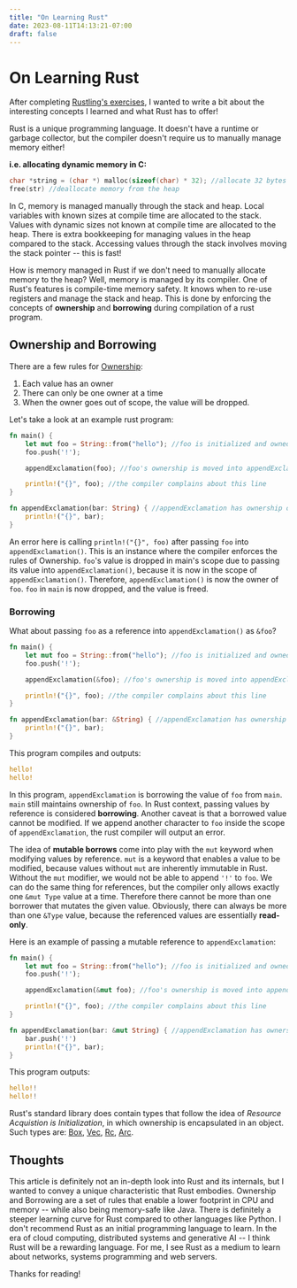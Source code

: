 ```yaml
---
title: "On Learning Rust"
date: 2023-08-11T14:13:21-07:00
draft: false
---
```

# On Learning Rust 
After completing [Rustling's exercises](https://github.com/rust-lang/rustlings), I wanted to write a bit about the interesting concepts I learned and what Rust has to offer!

Rust is a unique programming language. It doesn't have a runtime or garbage collector, but the compiler doesn't require us to manually manage memory either!

__i.e. allocating dynamic memory in C:__
```C
char *string = (char *) malloc(sizeof(char) * 32); //allocate 32 bytes of memory to the heap
free(str) //deallocate memory from the heap
```

In C, memory is managed manually through the stack and heap. Local variables with known sizes at compile time are allocated to the stack. Values with dynamic sizes not known at compile time are allocated to the heap. There is extra bookkeeping for managing values in the heap compared to the stack. Accessing values through the stack involves moving the stack pointer -- this is fast!

How is memory managed in Rust if we don't need to manually allocate memory to the heap? Well, memory is managed by its compiler. One of Rust's features is compile-time memory safety. It knows when to re-use registers and manage the stack and heap. This is done by enforcing the concepts of __ownership__ and __borrowing__ during compilation of a rust program.

## Ownership and Borrowing
There are a few rules for [Ownership](https://doc.rust-lang.org/book/ch04-01-what-is-ownership.html):
1. Each value has an owner
2. There can only be one owner at a time
3. When the owner goes out of scope, the value will be dropped.

Let's take a look at an example rust program:

```rust
fn main() {
    let mut foo = String::from("hello"); //foo is initialized and owned
    foo.push('!');

    appendExclamation(foo); //foo's ownership is moved into appendExclamation's scope

    println!("{}", foo); //the compiler complains about this line 
}

fn appendExclamation(bar: String) { //appendExclamation has ownership of bar
    println!("{}", bar);
}
```

An error here is calling `println!("{}", foo)` after passing `foo` into `appendExclamation()`. This is an instance where the compiler enforces the rules of Ownership. `foo`'s value is dropped in main's scope due to passing its value into `appendExclamation()`, because it is now in the scope of `appendExclamation()`. Therefore, `appendExclamation()` is now the owner of `foo`. `foo` in `main` is now dropped, and the value is freed.


### Borrowing
What about passing `foo` as a reference into `appendExclamation()` as `&foo`?

```rust
fn main() {
    let mut foo = String::from("hello"); //foo is initialized and owned
    foo.push('!');

    appendExclamation(&foo); //foo's ownership is moved into appendExclamation's scope

    println!("{}", foo); //the compiler complains about this line 
}

fn appendExclamation(bar: &String) { //appendExclamation has ownership of bar
    println!("{}", bar);
}
```

This program compiles and outputs:
```rust
hello!
hello!
```

In this program, `appendExclamation` is borrowing the value of `foo` from `main`. `main` still maintains ownership of `foo`. In Rust context, passing values by reference is considered __borrowing__. Another caveat is that a borrowed value cannot be modified. If we append another character to `foo` inside the scope of `appendExclamation`, the rust compiler will output an error.

The idea of __mutable borrows__ come into play with the `mut` keyword when modifying values by reference. `mut` is a keyword that enables a value to be modified, because values without `mut` are inherently immutable in Rust. Without the `mut` modifier, we would not be able to append `'!'` to `foo`. We can do the same thing for references, but the compiler only allows exactly one `&mut Type` value at a time. Therefore there cannot be more than one borrower that mutates the given value. Obviously, there can always be more than one `&Type` value, because the referenced values are essentially __read-only__. 

Here is an example of passing a mutable reference to `appendExclamation`:
```rust
fn main() {
    let mut foo = String::from("hello"); //foo is initialized and owned
    foo.push('!');

    appendExclamation(&mut foo); //foo's ownership is moved into appendExclamation's scope

    println!("{}", foo); //the compiler complains about this line 
}

fn appendExclamation(bar: &mut String) { //appendExclamation has ownership of bar
    bar.push('!')
    println!("{}", bar);
}
```

This program outputs:
```rust
hello!!
hello!!

```

Rust's standard library does contain types that follow the idea of _Resource Acquistion is Initialization_, in which ownership is encapsulated in an object. Such types are: [Box](https://doc.rust-lang.org/std/boxed/struct.Box.html), [Vec](https://doc.rust-lang.org/std/vec/struct.Vec.html), [Rc](https://doc.rust-lang.org/std/rc/struct.Rc.html), [Arc](https://doc.rust-lang.org/std/sync/struct.Arc.html). 


## Thoughts
This article is definitely not an in-depth look into Rust and its internals, but I wanted to convey a unique characteristic that Rust embodies.
Ownership and Borrowing are a set of rules that enable a lower footprint in CPU and memory -- while also being memory-safe like Java. There is definitely a steeper learning curve for Rust compared to other languages like Python. I don't recommend Rust as an initial programming language to learn. In the era of cloud computing, distributed systems and generative AI -- I think Rust will be a rewarding language. For me, I see Rust as a medium to learn about networks, systems programming and web servers.


Thanks for reading!
